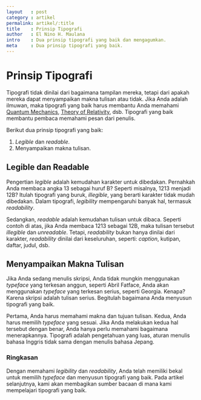 ```yaml
---
layout   : post
category : artikel
permalink: artikel/:title
title    : Prinsip Tipografi
author   : El Nino H. Maulana
intro    : Dua prinsip tipografi yang baik dan mengagumkan.
meta     : Dua prinsip tipografi yang baik.
---
```


# Prinsip Tipografi

<p>Tipografi tidak dinilai dari bagaimana tampilan mereka, tetapi dari apakah mereka dapat menyampaikan makna tulisan atau tidak. Jika Anda adalah ilmuwan, maka tipografi yang baik harus membantu Anda memahami <a href="https://en.wikipedia.org/wiki/Quantum_mechanics" title="Quantum Mechanics">Quantum Mechanics</a>, <a href="https://en.wikipedia.org/wiki/Theory_of_relativity" title="Theory of Relativity">Theory of Relativity</a>, dsb. Tipografi yang baik membantu pembaca memahami pesan dari penulis.</p>

Berikut dua prinsip tipografi yang baik:

1. *Legible* dan *readable*.
2. Menyampaikan makna tulisan.

## Legible dan Readable

Pengertian *legible* adalah kemudahan karakter untuk dibedakan. Pernahkah Anda membaca angka 13 sebagai huruf B? Seperti misalnya, 1213 menjadi 12B? Itulah tipografi yang buruk, *illegible*, yang berarti karakter tidak mudah dibedakan. Dalam tipografi, *legibility* mempengaruhi banyak hal, termasuk *readability*.

Sedangkan, *readable* adalah kemudahan tulisan untuk dibaca. Seperti contoh di atas, jika Anda membaca 1213 sebagai 12B, maka tulisan tersebut *illegible* dan *unreadable*. Tetapi, *readability* bukan hanya dinilai dari karakter, *readability* dinilai dari keseluruhan, seperti: *caption*, kutipan, daftar, judul, dsb.

## Menyampaikan Makna Tulisan

Jika Anda sedang menulis skripsi, Anda tidak mungkin menggunakan *typeface* yang terkesan anggun, seperti Abril Fatface, Anda akan menggunakan *typeface* yang terkesan serius, seperti Georgia. Kenapa? Karena skripsi adalah tulisan serius. Begitulah bagaimana Anda menyusun tipografi yang baik.

Pertama, Anda harus memahami makna dan tujuan tulisan. Kedua, Anda harus memilih *typeface* yang sesuai. Jika Anda melakukan kedua hal tersebut dengan benar, Anda hanya perlu memahami bagaimana menerapkannya. Tipografi adalah pengetahuan yang luas, aturan menulis bahasa Inggris tidak sama dengan menulis bahasa Jepang.

### Ringkasan

Dengan memahami *legibility* dan *readability*, Anda telah memiliki bekal untuk memilih *typeface* dan menyusun tipografi yang baik. Pada artikel selanjutnya, kami akan membagikan sumber bacaan di mana kami mempelajari tipografi yang baik.
